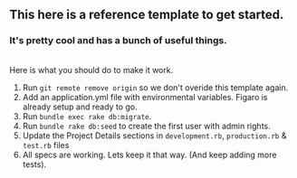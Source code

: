 ## This here is a reference template to get started.

### It's pretty cool and has a bunch of useful things.

<br>
Here is what you should do to make it work.

1. Run `git remote remove origin` so we don't overide this template again.
2. Add an application.yml file with environmental variables. Figaro is already setup and ready to go.
3. Run `bundle exec rake db:migrate`.
4. Run `bundle rake db:seed` to create the first user with admin rights.
5. Update the Project Details sections in `development.rb`, `production.rb` & `test.rb` files
6. All specs are working. Lets keep it that way. (And keep adding more tests).
